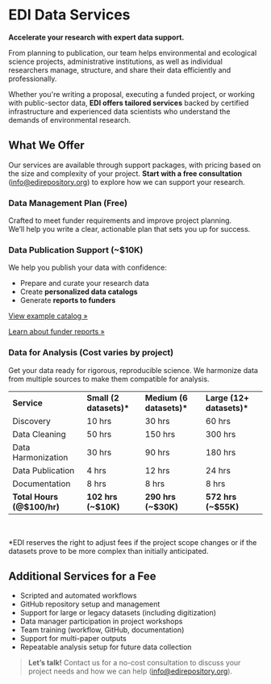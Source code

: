 # EDI Data Services

**Accelerate your research with expert data support.**

From planning to publication, our team helps environmental and ecological science projects, administrative institutions, as well as individual researchers manage, structure, and share their data efficiently and professionally.

Whether you're writing a proposal, executing a funded project, or working with public-sector data, **EDI offers tailored services** backed by certified infrastructure and experienced data scientists who understand the demands of environmental research.

## What We Offer

Our services are available through support packages, with pricing based on the size and complexity of your project. **Start with a free consultation** (info@edirepository.org) to explore how we can support your research.


### Data Management Plan (Free)

Crafted to meet funder requirements and improve project planning. \
We’ll help you write a clear, actionable plan that sets you up for success.


### Data Publication Support (~$10K)

We help you publish your data with confidence:



* Prepare and curate your research data
* Create **personalized data catalogs**
* Generate **reports to funders**

[View example catalog »](https://edirepository.org/resources/create-a-data-catalog)

[Learn about funder reports »](https://edirepository.org/resources/reporting-to-funders)


### Data for Analysis (Cost varies by project)

Get your data ready for rigorous, reproducible science. We harmonize data from multiple sources to make them compatible for analysis.


<table>
  <tr>
   <td><strong>Service</strong>
   </td>
   <td><strong>Small (2 datasets)*</strong>
   </td>
   <td><strong>Medium (6 datasets)*</strong>
   </td>
   <td><strong>Large (12+ datasets)*</strong>
   </td>
  </tr>
  <tr>
   <td>Discovery
   </td>
   <td>10 hrs
   </td>
   <td>30 hrs
   </td>
   <td>60 hrs
   </td>
  </tr>
  <tr>
   <td>Data Cleaning
   </td>
   <td>50 hrs
   </td>
   <td>150 hrs
   </td>
   <td>300 hrs
   </td>
  </tr>
  <tr>
   <td>Data Harmonization
   </td>
   <td>30 hrs
   </td>
   <td>90 hrs
   </td>
   <td>180 hrs
   </td>
  </tr>
  <tr>
   <td>Data Publication
   </td>
   <td>4 hrs
   </td>
   <td>12 hrs
   </td>
   <td>24 hrs
   </td>
  </tr>
  <tr>
   <td>Documentation
   </td>
   <td>8 hrs
   </td>
   <td>8 hrs
   </td>
   <td>8 hrs
   </td>
  </tr>
  <tr>
   <td><strong>Total Hours (@$100/hr)</strong>
   </td>
   <td><strong>102 hrs (~$10K)</strong>
   </td>
   <td><strong>290 hrs (~$30K)</strong>
   </td>
   <td><strong>572 hrs (~$55K)</strong>
   </td>
  </tr>
</table>

<br>


*EDI reserves the right to adjust fees if the project scope changes or if the datasets prove to be more complex than initially anticipated.

## Additional Services for a Fee

* Scripted and automated workflows
* GitHub repository setup and management
* Support for large or legacy datasets (including digitization)
* Data manager participation in project workshops
* Team training (workflow, GitHub, documentation)
* Support for multi-paper outputs
* Repeatable analysis setup for future data collection

> **Let’s talk!** Contact us for a no-cost consultation to discuss your project needs and how we can help (info@edirepository.org).
